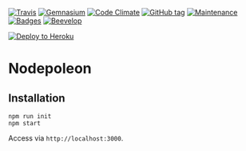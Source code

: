[![Travis](https://shields.beevelop.com/travis/beevelop/nodepoleon.svg?style=flat-square)]()
[![Gemnasium](https://shields.beevelop.com/gemnasium/beevelop/nodepoleon.svg?style=flat-square)]()
[![Code Climate](https://shields.beevelop.com/codeclimate/coverage/github/beevelop/nodepoleon.svg?style=flat-square)]()
[![GitHub tag](https://shields.beevelop.com/github/tag/beevelop/nodepoleon.svg?style=flat-square)]()
[![Maintenance](https://shields.beevelop.com/maintenance/yes/2016.svg?style=flat-square)]()
[![Badges](https://shields.beevelop.com/badge/badges-7-brightgreen.svg?style=flat-square)]()
[![Beevelop](https://links.beevelop.com/honey-badge)](https://beevelop.com)

[![Deploy to Heroku](https://www.herokucdn.com/deploy/button.png)](https://heroku.com/deploy)

# Nodepoleon

## Installation
```
npm run init
npm start
```

Access via `http://localhost:3000`.
